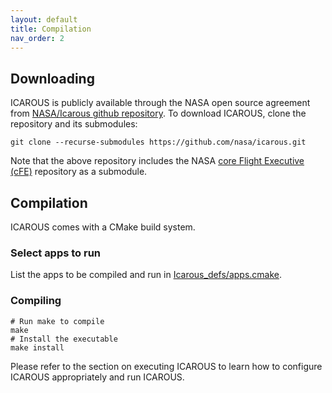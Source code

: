 ```yaml
---
layout: default 
title: Compilation
nav_order: 2
---
```


## Downloading 
ICAROUS is publicly available through the NASA open source agreement from [NASA/Icarous github repository](https://github.com/nasa/icarous.git). To download ICAROUS, clone the repository and its submodules:
```
git clone --recurse-submodules https://github.com/nasa/icarous.git
```
Note that the above repository includes the NASA [core Flight Executive (cFE)](https://github.com/nasa/cFE) repository as a submodule.

## Compilation 
ICAROUS comes with a CMake build system. 

### Select apps to run
List the apps to be compiled and run in [Icarous_defs/apps.cmake]().

### Compiling
```
# Run make to compile
make 
# Install the executable
make install
```

Please refer to the section on executing ICAROUS to learn how to configure ICAROUS appropriately and run ICAROUS.
